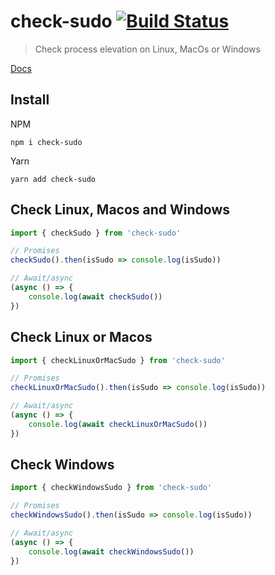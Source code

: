 # check-sudo [![Build Status](https://travis-ci.com/jafri/check-sudo.svg?branch=master)](https://travis-ci.com/jafri/check-sudo)

> Check process elevation on Linux, MacOs or Windows

[Docs](https://jafri.github.io/check-sudo/)

## Install
NPM
```
npm i check-sudo
```

Yarn
```
yarn add check-sudo
```

## Check Linux, Macos and Windows
```js
import { checkSudo } from 'check-sudo'

// Promises
checkSudo().then(isSudo => console.log(isSudo))

// Await/async
(async () => {
    console.log(await checkSudo())
})
```

## Check Linux or Macos
```js
import { checkLinuxOrMacSudo } from 'check-sudo'

// Promises
checkLinuxOrMacSudo().then(isSudo => console.log(isSudo))

// Await/async
(async () => {
    console.log(await checkLinuxOrMacSudo())
})
```

## Check Windows
```js
import { checkWindowsSudo } from 'check-sudo'

// Promises
checkWindowsSudo().then(isSudo => console.log(isSudo))

// Await/async
(async () => {
    console.log(await checkWindowsSudo())
})
```